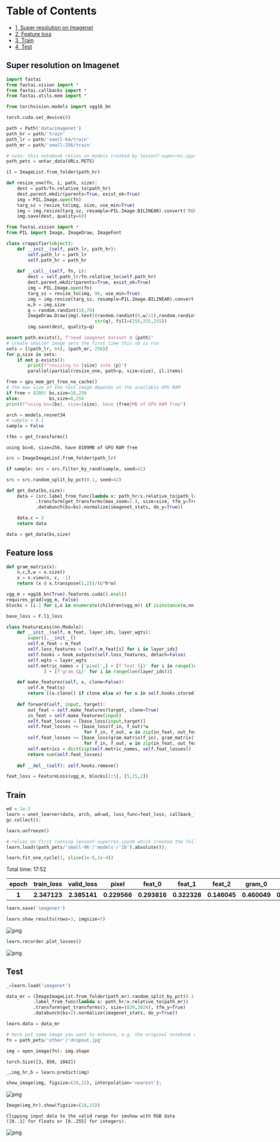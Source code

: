 
<h1>Table of Contents<span class="tocSkip"></span></h1>
<div class="toc"><ul class="toc-item"><li><span><a href="#Super-resolution-on-Imagenet" data-toc-modified-id="Super-resolution-on-Imagenet-1"><span class="toc-item-num">1&nbsp;&nbsp;</span>Super resolution on Imagenet</a></span></li><li><span><a href="#Feature-loss" data-toc-modified-id="Feature-loss-2"><span class="toc-item-num">2&nbsp;&nbsp;</span>Feature loss</a></span></li><li><span><a href="#Train" data-toc-modified-id="Train-3"><span class="toc-item-num">3&nbsp;&nbsp;</span>Train</a></span></li><li><span><a href="#Test" data-toc-modified-id="Test-4"><span class="toc-item-num">4&nbsp;&nbsp;</span>Test</a></span></li></ul></div>

## Super resolution on Imagenet


```python
import fastai
from fastai.vision import *
from fastai.callbacks import *
from fastai.utils.mem import *
```


```python
from torchvision.models import vgg16_bn
```


```python
torch.cuda.set_device(0)
```


```python
path = Path('data/imagenet')
path_hr = path/'train'
path_lr = path/'small-64/train'
path_mr = path/'small-256/train'

# note: this notebook relies on models created by lesson7-superres.ipynb
path_pets = untar_data(URLs.PETS)
```


```python
il = ImageList.from_folder(path_hr)
```


```python
def resize_one(fn, i, path, size):
    dest = path/fn.relative_to(path_hr)
    dest.parent.mkdir(parents=True, exist_ok=True)
    img = PIL.Image.open(fn)
    targ_sz = resize_to(img, size, use_min=True)
    img = img.resize(targ_sz, resample=PIL.Image.BILINEAR).convert('RGB')
    img.save(dest, quality=60)
```


```python
from fastai.vision import *
from PIL import Image, ImageDraw, ImageFont

class crappifier(object):
    def __init__(self, path_lr, path_hr):
        self.path_lr = path_lr
        self.path_hr = path_hr              
        
    def __call__(self, fn, i):       
        dest = self.path_lr/fn.relative_to(self.path_hr)    
        dest.parent.mkdir(parents=True, exist_ok=True)
        img = PIL.Image.open(fn)
        targ_sz = resize_to(img, 96, use_min=True)
        img = img.resize(targ_sz, resample=PIL.Image.BILINEAR).convert('RGB')
        w,h = img.size
        q = random.randint(10,70)
        ImageDraw.Draw(img).text((random.randint(0,w//2),random.randint(0,h//2)), 
                                 str(q), fill=(255,255,255))
        img.save(dest, quality=q)
```


```python
assert path.exists(), f"need imagenet dataset @ {path}"
# create smaller image sets the first time this nb is run
sets = [(path_lr, 64), (path_mr, 256)]
for p,size in sets:
    if not p.exists(): 
        print(f"resizing to {size} into {p}")
        parallel(partial(resize_one, path=p, size=size), il.items)
```


```python
free = gpu_mem_get_free_no_cache()
# the max size of the test image depends on the available GPU RAM 
if free > 8200: bs,size=16,256  
else:           bs,size=8,256
print(f"using bs={bs}, size={size}, have {free}MB of GPU RAM free")

arch = models.resnet34
# sample = 0.1
sample = False

tfms = get_transforms()
```

    using bs=8, size=256, have 8109MB of GPU RAM free



```python
src = ImageImageList.from_folder(path_lr)
```


```python
if sample: src = src.filter_by_rand(sample, seed=42)
```


```python
src = src.random_split_by_pct(0.1, seed=42)
```


```python
def get_data(bs,size):
    data = (src.label_from_func(lambda x: path_hr/x.relative_to(path_lr))
           .transform(get_transforms(max_zoom=2.), size=size, tfm_y=True)
           .databunch(bs=bs).normalize(imagenet_stats, do_y=True))

    data.c = 3
    return data
```


```python
data = get_data(bs,size)
```

## Feature loss


```python
def gram_matrix(x):
    n,c,h,w = x.size()
    x = x.view(n, c, -1)
    return (x @ x.transpose(1,2))/(c*h*w)
```


```python
vgg_m = vgg16_bn(True).features.cuda().eval()
requires_grad(vgg_m, False)
blocks = [i-1 for i,o in enumerate(children(vgg_m)) if isinstance(o,nn.MaxPool2d)]
```


```python
base_loss = F.l1_loss

class FeatureLoss(nn.Module):
    def __init__(self, m_feat, layer_ids, layer_wgts):
        super().__init__()
        self.m_feat = m_feat
        self.loss_features = [self.m_feat[i] for i in layer_ids]
        self.hooks = hook_outputs(self.loss_features, detach=False)
        self.wgts = layer_wgts
        self.metric_names = ['pixel',] + [f'feat_{i}' for i in range(len(layer_ids))
              ] + [f'gram_{i}' for i in range(len(layer_ids))]

    def make_features(self, x, clone=False):
        self.m_feat(x)
        return [(o.clone() if clone else o) for o in self.hooks.stored]
    
    def forward(self, input, target):
        out_feat = self.make_features(target, clone=True)
        in_feat = self.make_features(input)
        self.feat_losses = [base_loss(input,target)]
        self.feat_losses += [base_loss(f_in, f_out)*w
                             for f_in, f_out, w in zip(in_feat, out_feat, self.wgts)]
        self.feat_losses += [base_loss(gram_matrix(f_in), gram_matrix(f_out))*w**2 * 5e3
                             for f_in, f_out, w in zip(in_feat, out_feat, self.wgts)]
        self.metrics = dict(zip(self.metric_names, self.feat_losses))
        return sum(self.feat_losses)
    
    def __del__(self): self.hooks.remove()
```


```python
feat_loss = FeatureLoss(vgg_m, blocks[2:5], [5,15,2])
```

## Train


```python
wd = 1e-3
learn = unet_learner(data, arch, wd=wd, loss_func=feat_loss, callback_fns=LossMetrics, blur=True, norm_type=NormType.Weight)
gc.collect();
```


```python
learn.unfreeze()
```


```python
# relies on first running lesson7-superres.ipynb which created the following model
learn.load((path_pets/'small-96'/'models'/'2b').absolute());
```


```python
learn.fit_one_cycle(1, slice(1e-6,1e-4))
```


Total time: 17:52 <p><table style='width:750px; margin-bottom:10px'>
  <tr>
    <th>epoch</th>
    <th>train_loss</th>
    <th>valid_loss</th>
    <th>pixel</th>
    <th>feat_0</th>
    <th>feat_1</th>
    <th>feat_2</th>
    <th>gram_0</th>
    <th>gram_1</th>
    <th>gram_2</th>
  </tr>
  <tr>
    <th>1</th>
    <th>2.347123</th>
    <th>2.385141</th>
    <th>0.229566</th>
    <th>0.293816</th>
    <th>0.322328</th>
    <th>0.146045</th>
    <th>0.460049</th>
    <th>0.638133</th>
    <th>0.295204</th>
  </tr>
</table>




```python
learn.save('imagenet')
```


```python
learn.show_results(rows=3, imgsize=5)
```


![png](output_27_0.png)



```python
learn.recorder.plot_losses()
```


![png](output_28_0.png)


## Test


```python
_=learn.load('imagenet')
```


```python
data_mr = (ImageImageList.from_folder(path_mr).random_split_by_pct(0.1, seed=42)
          .label_from_func(lambda x: path_hr/x.relative_to(path_mr))
          .transform(get_transforms(), size=(820,1024), tfm_y=True)
          .databunch(bs=2).normalize(imagenet_stats, do_y=True))
```


```python
learn.data = data_mr
```


```python
# here put some image you want to enhance, e.g. the original notebook uses a single video frame from a powerpoint presentation on dropout paper
fn = path_pets/'other'/'dropout.jpg'
```


```python
img = open_image(fn); img.shape
```




    torch.Size([3, 850, 1042])




```python
_,img_hr,b = learn.predict(img)
```


```python
show_image(img, figsize=(18,15), interpolation='nearest');
```


![png](output_36_0.png)



```python
Image(img_hr).show(figsize=(18,15))
```

    Clipping input data to the valid range for imshow with RGB data ([0..1] for floats or [0..255] for integers).



![png](output_37_1.png)

